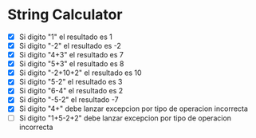 # String Calculator

- [x] Si digito "1" el resultado es 1 
- [x] Si digito "-2" el resultado es -2 
- [x] Si digito "4+3" el resultado es  7 
- [x] Si digito "5+3" el resultado es 8 
- [x] Si digito "-2+10+2" el resultado es 10
- [x] Si digito "5-2" el resultado es 3
- [x] Si digito "6-4" el resultado es 2
- [x] Si digito "-5-2" el resultado -7
- [x] Si digito "4+" debe lanzar excepcion por tipo de operacion incorrecta
- [ ] Si digito "1+5-2+2" debe lanzar excepcion por tipo de operacion incorrecta
